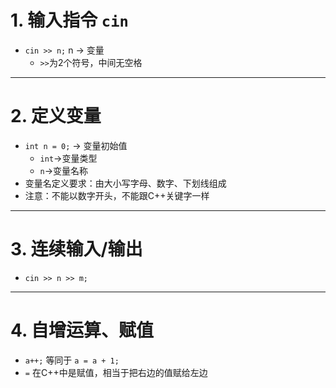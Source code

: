 
# 1. 输入指令 `cin`
- `cin >> n;` n → 变量
  - `>>`为2个符号，中间无空格
---
# 2. 定义变量
- `int n = 0;` → 变量初始值
  - `int`→变量类型
  -  `n`→变量名称
- 变量名定义要求：由大小写字母、数字、下划线组成
- 注意：不能以数字开头，不能跟C++关键字一样
---
# 3. 连续输入/输出
- `cin >> n >> m;`
---
# 4. 自增运算、赋值
- `a++;` 等同于 `a = a + 1;`
- `=` 在C++中是赋值，相当于把右边的值赋给左边
